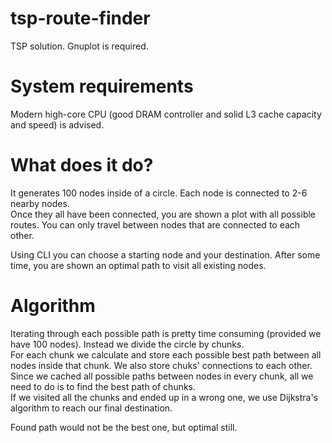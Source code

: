 # tsp-route-finder
TSP solution.
Gnuplot is required.

# System requirements
Modern high-core CPU (good DRAM controller and solid L3 cache capacity and speed) is advised.

# What does it do?
It generates 100 nodes inside of a circle. Each node is connected to 2-6 nearby nodes.</br>
Once they all have been connected, you are shown a plot with all possible routes. You can only travel between nodes that are connected to each other.

Using CLI you can choose a starting node and your destination. After some time, you are shown an optimal path to visit all existing nodes.

# Algorithm
Iterating through each possible path is pretty time consuming (provided we have 100 nodes). Instead we divide the circle by chunks.</br>
For each chunk we calculate and store each possible best path between all nodes inside that chunk. We also store chuks' connections to each other.</br>
Since we cached all possible paths between nodes in every chunk, all we need to do is to find the best path of chunks.</br>
If we visited all the chunks and ended up in a wrong one, we use Dijkstra's algorithm to reach our final destination.</br>

Found path would not be the best one, but optimal still.
